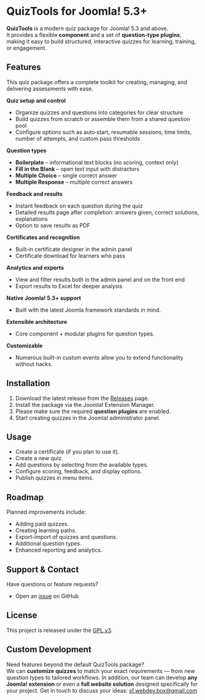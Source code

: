 # QuizTools for Joomla! 5.3+

**QuizTools** is a modern quiz package for Joomla! 5.3 and above.  
It provides a flexible **component** and a set of **question-type plugins**, making it easy to build structured, interactive quizzes for learning, training, or engagement.

## Features

This quiz package offers a complete toolkit for creating, managing, and delivering assessments with ease.

**Quiz setup and control**
- Organize quizzes and questions into categories for clear structure
- Build quizzes from scratch or assemble them from a shared question pool
- Configure options such as auto‑start, resumable sessions, time limits, number of attempts, and custom pass thresholds

**Question types**
- **Boilerplate** – informational text blocks (no scoring, context only)
- **Fill in the Blank** – open text input with distractors
- **Multiple Choice** – single correct answer
- **Multiple Response** – multiple correct answers

**Feedback and results**
- Instant feedback on each question during the quiz
- Detailed results page after completion: answers given, correct solutions, explanations
- Option to save results as PDF

**Certificates and recognition**
- Built‑in certificate designer in the admin panel
- Certificate download for learners who pass

**Analytics and exports**
- View and filter results both in the admin panel and on the front end
- Export results to Excel for deeper analysis

**Native Joomla! 5.3+ support**  
- Built with the latest Joomla framework standards in mind.

**Extensible architecture**  
- Core component + modular plugins for question types.

**Customizable**  
- Numerous built-in custom events allow you to extend functionality without hacks.


## Installation

1. Download the latest release from the [Releases](../../releases) page.
2. Install the package via the Joomla! Extension Manager.
3. Please make sure the required **question plugins** are enabled.
4. Start creating quizzes in the Joomla! administrator panel.


## Usage

- Create a certificate (if you plan to use it).
- Create a new quiz.
- Add questions by selecting from the available types.
- Configure scoring, feedback, and display options.
- Publish quizzes in menu items.


## Roadmap

Planned improvements include:
- Adding paid quizzes.
- Creating learning paths.
- Export-import of quizzes and questions.
- Additional question types.
- Enhanced reporting and analytics.


## Support & Contact

Have questions or feature requests?
- Open an [issue](../../issues) on GitHub


## License

This project is released under the [GPL v3](LICENSE).  


## Custom Development

Need features beyond the default QuizTools package?  
We can **customize quizzes** to match your exact requirements — from new question types to tailored workflows.
In addition, our team can develop **any Joomla! extension** or even a **full website solution** designed specifically for your project.
Get in touch to discuss your ideas: [sf.webdev.box@gmail.com](mailto:sf.webdev.box@gmail.com)
